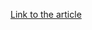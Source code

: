 [Link to the article](https://securelist.com/an-overview-of-targeted-attacks-and-apts-on-linux/98440/)
